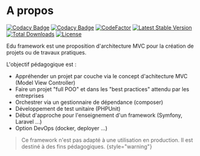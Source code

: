 # A propos

[![Codacy Badge](https://app.codacy.com/project/badge/Grade/a15f20cbdf2743618efe54e2db39f605)](https://app.codacy.com/gh/studoo-app/edu-framework/dashboard?utm_source=gh&utm_medium=referral&utm_content=&utm_campaign=Badge_grade)
[![Codacy Badge](https://app.codacy.com/project/badge/Coverage/a15f20cbdf2743618efe54e2db39f605)](https://app.codacy.com/gh/studoo-app/edu-framework/dashboard?utm_source=gh&utm_medium=referral&utm_content=&utm_campaign=Badge_coverage)
[![CodeFactor](https://www.codefactor.io/repository/github/studoo-app/edu-framework/badge)](https://www.codefactor.io/repository/github/studoo-app/edu-framework)
[![Latest Stable Version](https://poser.pugx.org/studoo/edu-framework/v)](https://packagist.org/packages/studoo/edu-framework)
[![Total Downloads](https://poser.pugx.org/studoo/edu-framework/downloads)](https://packagist.org/packages/studoo/edu-framework)
[![License](https://poser.pugx.org/studoo/edu-framework/license)](https://packagist.org/packages/studoo/edu-framework)

Edu framework est une proposition d'architecture MVC pour la création de projets ou de travaux pratiques.

L'objectif pédagogique est :
- Appréhender un projet par couche via le concept d'achitecture MVC (Model View Controller)
- Faire un projet "full POO" et dans les "best practices" attendu par les entreprises
- Orchestrer via un gestionnaire de dépendance (composer)
- Développement de test unitaire (PHPUnit)
- Début d'approche pour l'enseignement d'un framework (Symfony, Laravel ...)
- Option DevOps (docker, deployer ...)


> Ce framework n'est pas adapté à une utilisation en production. Il est destiné à des fins pédagogiques.
{style="warning"}
